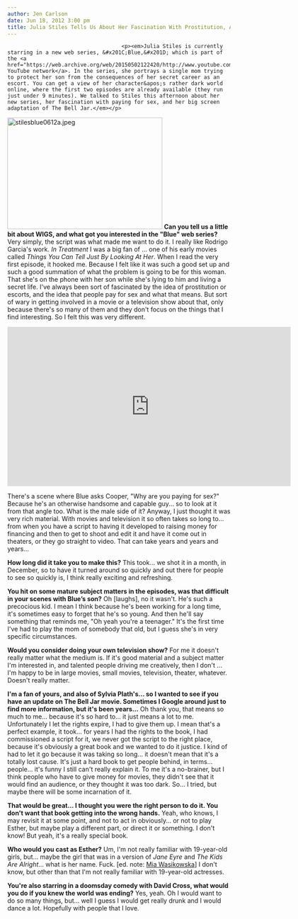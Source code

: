 ```yaml
---
author: Jen Carlson
date: Jun 18, 2012 3:00 pm
title: Julia Stiles Tells Us About Her Fascination With Prostitution, And The Bell Jar Movie That Hasn't Happened 
---
```


	
										<p><em>Julia Stiles is currently starring in a new web series, &#x201C;Blue,&#x201D; which is part of the <a href="https://web.archive.org/web/20150502122420/http://www.youtube.com/wigs">WIGS YouTube network</a>. In the series, she portrays a single mom trying to protect her son from the consequences of her secret career as an escort. You can get a view of her character&apos;s rather dark world online, where the first two episodes are already available (they run just under 9 minutes). We talked to Stiles this afternoon about her new series, her fascination with paying for sex, and her big screen adaptation of The Bell Jar.</em></p>

<p><span class="mt-enclosure mt-enclosure-image" style="display: inline;"> <img alt="stilesblue0612a.jpeg" src="https://web.archive.org/web/20150502122420im_/http://gothamist.com/attachments/arts_jen/stilesblue0612a.jpeg" width="350" height="252" class="image-left"> </span><strong>Can you tell us a little bit about WIGS, and what got you interested in the &quot;Blue&quot; web series?</strong> Very simply, the script was what made me want to do it. I really like Rodrigo Garcia&apos;s work. <em>In Treatment</em> I was a big fan of ... one of his early movies called <em>Things You Can Tell Just By Looking At Her</em>. When I read the very first episode, it hooked me. Because I felt like it was such a good set up and such a good summation of what the problem is going to be for this woman. That she&apos;s on the phone with her son while she&apos;s lying to him and living a secret life. I&apos;ve always been sort of fascinated by the idea of prostitution or escorts, and the idea that people pay for sex and what that means. But sort of wary in getting involved in a movie or a television show about that, only because there&apos;s so many of them and they don&apos;t focus on the things that I find interesting. So I felt this was very different. </p>

<p><iframe width="640" height="360" src="https://web.archive.org/web/20150502122420if_/http://www.youtube.com/embed/Dg59wBbegvk" frameborder="0" allowfullscreen></iframe></p>

<p>There&apos;s a scene where Blue asks Cooper, &quot;Why are you paying for sex?&quot; Because he&apos;s an otherwise handsome and capable guy... so to look at it from that angle too. What is the male side of it? Anyway, I just thought it was very rich material. With movies and television it so often takes so long to... from when you have a script to having it developed to raising money for financing and then to get to shoot and edit it and have it come out in theaters, or they go straight to video. That can take years and years and years...</p>

<p><strong>How long did it take you to make this?</strong> This took... we shot it in a month, in December, so to have it turned around so quickly and out there for people to see so quickly is, I think really exciting and refreshing.</p>

<p><strong>You hit on some mature subject matters in the episodes, was that difficult in your scenes with Blue&#x2019;s son?</strong> Oh [laughs], no it wasn&apos;t. He&apos;s such a precocious kid. I mean I think because he&apos;s been working for a long time, it&apos;s sometimes easy to forget that he&apos;s so young. And then he&apos;ll say something that reminds me, &quot;Oh yeah you&apos;re a teenager.&quot; It&apos;s the first time I&apos;ve had to play the mom of somebody that old, but I guess she&apos;s in very specific circumstances.</p>

<p><strong>Would you consider doing your own television show?</strong> For me it doesn&apos;t really matter what the medium is. If it&apos;s good material and a subject matter I&apos;m interested in, and talented people driving me creatively, then I don&apos;t ... I&apos;m happy to be in large movies, small movies, television, theater, whatever. Doesn&apos;t really matter.</p>

<p><strong>I&apos;m a fan of yours, and also of Sylvia Plath&apos;s... so I wanted to see if you have an update on The Bell Jar movie. Sometimes I Google around just to find more information, but it&apos;s been years...</strong> Oh thank you, that means so much to me... because it&apos;s so hard to... it just means a lot to me. Unfortunately I let the rights expire, I had to give them up. I mean that&apos;s a perfect example, it took... for years I had the rights to the book, I had commissioned a script for it, we never got the script to the right place, because it&apos;s obviously a great book and we wanted to do it justice. I kind of had to let it go because it was taking so long... it doesn&apos;t mean that it&apos;s a totally lost cause. It&apos;s just a hard book to get people behind, in terms... people... it&apos;s funny I still can&apos;t really explain it. To me it&apos;s a no-brainer, but I think people who have to give money for movies, they didn&apos;t see that it would find an audience, or they thought it was too dark. So... I tried, but maybe there will be some incarnation of it. </p>

<p><strong>That would be great... I thought you were the right person to do it. You don&apos;t want that book getting into the wrong hands.</strong> Yeah, who knows, I may revisit it at some point, and not to act in obviously... or not to play Esther, but maybe play a different part, or direct it or something. I don&apos;t know! But yeah, it&apos;s a really special book.</p>

<p><strong>Who would you cast as Esther?</strong> Um, I&apos;m not really familiar with 19-year-old girls, but... maybe the girl that was in a version of <em>Jane Eyre</em> and <em>The Kids Are Alright</em>... what is her name. Fuck. [ed. note: <a href="https://web.archive.org/web/20150502122420/http://www.imdb.com/name/nm1985859/">Mia Wasikowska</a>] I don&apos;t know, but other than that I&apos;m not really familiar with 19-year-old actresses.</p>

<p><strong>You&apos;re also starring in a doomsday comedy with David Cross, what would you do if you knew the world was ending?</strong> Yes, yeah. Oh I would want to do so many things, but... well I guess I would get really drunk and I would dance a lot. Hopefully with people that I love.</p>					
										
									
				